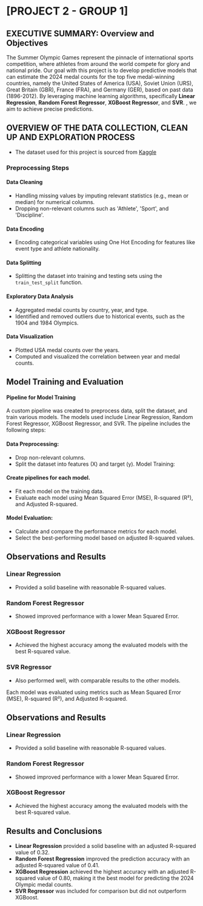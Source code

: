 # [PROJECT 2 - GROUP 1]

## EXECUTIVE SUMMARY: Overview and Objectives

The Summer Olympic Games represent the pinnacle of international sports competition, where athletes from around the world compete for glory and national pride. Our goal with this project is to develop predictive models that can estimate the 2024 medal counts for the top five medal-winning countries, namely the United States of America (USA), Soviet Union (URS), Great Britain (GBR), France (FRA), and Germany (GER), based on past data (1896-2012). By leveraging machine learning algorithms, specifically **Linear Regression**, **Random Forest Regressor**, **XGBoost Regressor**, and **SVR**. , we aim to achieve precise predictions.



## OVERVIEW OF THE DATA COLLECTION, CLEAN UP AND EXPLORATION PROCESS 

* The dataset used for this project is sourced from [Kaggle](https://www.kaggle.com/datasets/the-guardian/olympic-games?select=summer.csv)

### Preprocessing Steps

#### Data Cleaning
- Handling missing values by imputing relevant statistics (e.g., mean or median) for numerical columns.
- Dropping non-relevant columns such as 'Athlete', 'Sport', and 'Discipline'.

#### Data Encoding
- Encoding categorical variables using One Hot Encoding for features like event type and athlete nationality.

#### Data Splitting
- Splitting the dataset into training and testing sets using the `train_test_split` function.

#### Exploratory Data Analysis
- Aggregated medal counts by country, year, and type.
- Identified and removed outliers due to historical events, such as the 1904 and 1984 Olympics.

#### Data Visualization
- Plotted USA medal counts over the years.
- Computed and visualized the correlation between year and medal counts.


## Model Training and Evaluation

#### Pipeline for Model Training
A custom pipeline was created to preprocess data, split the dataset, and train various models. The models used include Linear Regression, Random Forest Regressor, XGBoost Regressor, and SVR. The pipeline includes the following steps:

#### Data Preprocessing:
- Drop non-relevant columns.
- Split the dataset into features (X) and target (y).
Model Training:

#### Create pipelines for each model.
- Fit each model on the training data.
- Evaluate each model using Mean Squared Error (MSE), R-squared (R²), and Adjusted R-squared.

#### Model Evaluation:
- Calculate and compare the performance metrics for each model.
- Select the best-performing model based on adjusted R-squared values.


## Observations and Results

### Linear Regression
- Provided a solid baseline with reasonable R-squared values.

### Random Forest Regressor
- Showed improved performance with a lower Mean Squared Error.

### XGBoost Regressor
- Achieved the highest accuracy among the evaluated models with the best R-squared value.

### SVR Regressor
- Also performed well, with comparable results to the other models.

Each model was evaluated using metrics such as Mean Squared Error (MSE), R-squared (R²), and Adjusted R-squared.


## Observations and Results

### Linear Regression
- Provided a solid baseline with reasonable R-squared values.

### Random Forest Regressor
- Showed improved performance with a lower Mean Squared Error.

### XGBoost Regressor
- Achieved the highest accuracy among the evaluated models with the best R-squared value.


## Results and Conclusions
- **Linear Regression** provided a solid baseline with an adjusted R-squared value of 0.32.
- **Random Forest Regression** improved the prediction accuracy with an adjusted R-squared value of 0.41.
- **XGBoost Regression** achieved the highest accuracy with an adjusted R-squared value of 0.80, making it the best model for predicting the 2024 Olympic medal counts.
- **SVR Regressor** was included for comparison but did not outperform XGBoost.